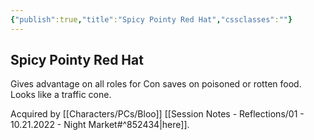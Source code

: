 ```yaml
---
{"publish":true,"title":"Spicy Pointy Red Hat","cssclasses":""}
---
```




## Spicy Pointy Red Hat

Gives advantage on all roles for Con saves on poisoned or rotten food. Looks like a traffic cone.

Acquired by [[Characters/PCs/Bloo]] [[Session Notes - Reflections/01 - 10.21.2022 - Night Market#^852434\|here]].
